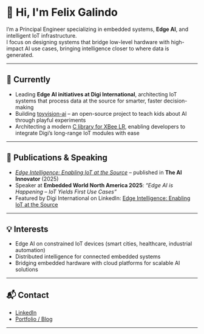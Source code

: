 # 👋 Hi, I'm Felix Galindo

I’m a Principal Engineer specializing in embedded systems, **Edge AI**, and intelligent IoT infrastructure.  
I focus on designing systems that bridge low-level hardware with high-impact AI use cases, bringing intelligence closer to where data is generated.  

---

## 🔧 Currently
- Leading **Edge AI initiatives at Digi International**, architecting IoT systems that process data at the source for smarter, faster decision-making  
- Building [toyvision-ai](https://github.com/felixgalindo/toyvision-ai) – an open-source project to teach kids about AI through playful experiments  
- Architecting a modern [C library for XBee LR](https://github.com/felixgalindo/xbee_c_library), enabling developers to integrate Digi’s long-range IoT modules with ease  

---

## 📢 Publications & Speaking
- *[Edge Intelligence: Enabling IoT at the Source](https://theaiinnovator.com/edge-intelligence-enabling-iot-at-the-source/)* – published in **The AI Innovator** (2025)  
- Speaker at **Embedded World North America 2025**: *“Edge AI is Happening – IoT Yields First Use Cases”*  
- Featured by Digi International on LinkedIn: [Edge Intelligence: Enabling IoT at the Source](https://www.linkedin.com/posts/digi-international_edge-intelligence-enabling-iot-at-the-source-activity-7365808414641295360-4HX6/)  

---

## 💡 Interests
- Edge AI on constrained IoT devices (smart cities, healthcare, industrial automation)  
- Distributed intelligence for connected embedded systems  
- Bridging embedded hardware with cloud platforms for scalable AI solutions  

---

## 📬 Contact
- [LinkedIn](https://www.linkedin.com/in/felix-ee)  
- [Portfolio / Blog](https://felixg.io)  

---
